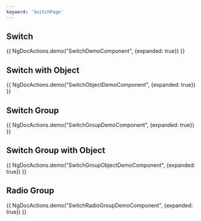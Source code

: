 ```yaml
---
keyword: 'SwitchPage'
---
```



## Switch

{{ NgDocActions.demo("SwitchDemoComponent", {expanded: true}) }}

## Switch with Object

{{ NgDocActions.demo("SwitchObjectDemoComponent", {expanded: true}) }}

## Switch Group

{{ NgDocActions.demo("SwitchGroupDemoComponent", {expanded: true}) }}

## Switch Group with Object

{{ NgDocActions.demo("SwitchGroupObjectDemoComponent", {expanded: true}) }}

## Radio Group

{{ NgDocActions.demo("SwitchRadioGroupDemoComponent", {expanded: true}) }}
